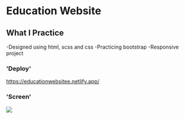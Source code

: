 # Education Website

## What I Practice
-Designed using html, scss and css
-Practicing bootstrap
-Responsive project 

### 'Deploy'
https://educationwebsitee.netlify.app/

### 'Screen'
![](screen.gif)
